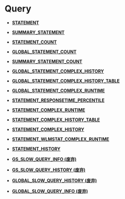 # Query<a name="EN-US_TOPIC_0289900016"></a>

-   **[STATEMENT](STATEMENT.md)**  

-   **[SUMMARY\_STATEMENT](SUMMARY_STATEMENT.md)**  

-   **[STATEMENT\_COUNT](STATEMENT_COUNT.md)**  

-   **[GLOBAL\_STATEMENT\_COUNT](GLOBAL_STATEMENT_COUNT.md)**  

-   **[SUMMARY\_STATEMENT\_COUNT](SUMMARY_STATEMENT_COUNT.md)**  

-   **[GLOBAL\_STATEMENT\_COMPLEX\_HISTORY](GLOBAL_STATEMENT_COMPLEX_HISTORY.md)**  

-   **[GLOBAL\_STATEMENT\_COMPLEX\_HISTORY\_TABLE](GLOBAL_STATEMENT_COMPLEX_HISTORY_TABLE.md)**  

-   **[GLOBAL\_STATEMENT\_COMPLEX\_RUNTIME](GLOBAL_STATEMENT_COMPLEX_RUNTIME.md)**  

-   **[STATEMENT\_RESPONSETIME\_PERCENTILE](STATEMENT_RESPONSETIME_PERCENTILE.md)**  

-   **[STATEMENT\_COMPLEX\_RUNTIME](STATEMENT_COMPLEX_RUNTIME.md)**  

-   **[STATEMENT\_COMPLEX\_HISTORY\_TABLE](STATEMENT_COMPLEX_HISTORY_TABLE.md)**  

-   **[STATEMENT\_COMPLEX\_HISTORY](STATEMENT_COMPLEX_HISTORY.md)**  

-   **[STATEMENT\_WLMSTAT\_COMPLEX\_RUNTIME](STATEMENT_WLMSTAT_COMPLEX_RUNTIME.md)**  

-   **[STATEMENT\_HISTORY](STATEMENT_HISTORY-25.md)**  

-   **[GS\_SLOW\_QUERY\_INFO \(废弃\)](GS_SLOW_QUERY_INFO_废弃.md)**  

-   **[GS\_SLOW\_QUERY\_HISTORY \(废弃\)](GS_SLOW_QUERY_HISTORY_废弃.md)**  

-   **[GLOBAL\_SLOW\_QUERY\_HISTORY \(废弃\)](GLOBAL_SLOW_QUERY_HISTORY_废弃.md)**  

-   **[GLOBAL\_SLOW\_QUERY\_INFO \(废弃\)](GLOBAL_SLOW_QUERY_INFO_废弃.md)** 